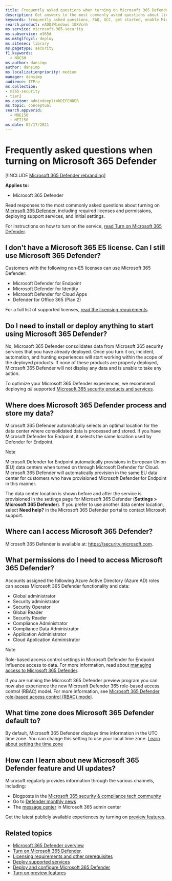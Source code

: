 ```yaml
---
title: Frequently asked questions when turning on Microsoft 365 Defender
description: Get answers to the most commonly asked questions about licensing, permissions, initial settings, and other products and services related to enabling Microsoft 365 Defender
keywords: frequently asked questions, FAQ, GCC, get started, enable Microsoft 365 Defender, Microsoft 365 Defender, M365, security, data location, required permissions, license eligibility, settings page
search.product: eADQiWindows 10XVcnh
ms.service: microsoft-365-security
ms.subservice: m365d
ms.mktglfcycl: deploy
ms.sitesec: library
ms.pagetype: security
f1.keywords: 
  - NOCSH
ms.author: dansimp
author: dansimp
ms.localizationpriority: medium
manager: dansimp
audience: ITPro
ms.collection: 
- m365-security
- tier2
ms.custom: admindeeplinkDEFENDER
ms.topic: conceptual
search.appverid: 
  - MOE150
  - MET150
ms.date: 02/17/2021
---
```


# Frequently asked questions when turning on Microsoft 365 Defender

[!INCLUDE [Microsoft 365 Defender rebranding](../includes/microsoft-defender.md)]


**Applies to:**

- Microsoft 365 Defender

Read responses to the most commonly asked questions about turning on [Microsoft 365 Defender](microsoft-365-defender.md), including required licenses and permissions, deploying support services, and initial settings.

For instructions on how to turn on the service, [read Turn on Microsoft 365 Defender](m365d-enable.md).

## I don't have a Microsoft 365 E5 license. Can I still use Microsoft 365 Defender?

Customers with the following non-E5 licenses can use Microsoft 365 Defender:

- Microsoft Defender for Endpoint
- Microsoft Defender for Identity
- Microsoft Defender for Cloud Apps
- Defender for Office 365 (Plan 2)

For a full list of supported licenses, [read the licensing requirements](prerequisites.md#licensing-requirements).

## Do I need to install or deploy anything to start using Microsoft 365 Defender?

No, Microsoft 365 Defender consolidates data from Microsoft 365 security services that you have already deployed. Once you turn it on, incident, automation, and hunting experiences will start working within the scope of the deployed products. If none of these products are properly deployed, Microsoft 365 Defender will not display any data and is unable to take any action.

To optimize your Microsoft 365 Defender experiences, we recommend deploying *all* supported [Microsoft 365 security products and services](deploy-supported-services.md).

## Where does Microsoft 365 Defender process and store my data?

Microsoft 365 Defender automatically selects an optimal location for the data center where consolidated data is processed and stored. If you have Microsoft Defender for Endpoint, it selects the same location used by Defender for Endpoint.

> [!NOTE]
> Microsoft Defender for Endpoint automatically provisions in European Union (EU) data centers when turned on through Microsoft Defender for Cloud. Microsoft 365 Defender will automatically provision in the same EU data center for customers who have provisioned Microsoft Defender for Endpoint in this manner.

The data center location is shown before and after the service is provisioned in the settings page for Microsoft 365 Defender (**Settings > Microsoft 365 Defender**). If you prefer to use another data center location, select **Need help?** in the Microsoft 365 Defender portal to contact Microsoft support.

## Where can I access Microsoft 365 Defender?

Microsoft 365 Defender is available at: <a href="https://go.microsoft.com/fwlink/p/?linkid=2077139" target="_blank"><https://security.microsoft.com></a>.

## What permissions do I need to access Microsoft 365 Defender?

Accounts assigned the following Azure Active Directory (Azure AD) roles can access Microsoft 365 Defender functionality and data:

- Global administrator
- Security administrator
- Security Operator
- Global Reader
- Security Reader
- Compliance Administrator
- Compliance Data Administrator
- Application Administrator
- Cloud Application Administrator

> [!NOTE]
> Role-based access control settings in Microsoft Defender for Endpoint influence access to data. For more information, read about [managing access to Microsoft 365 Defender](m365d-permissions.md).
>
> If you are running the Microsoft 365 Defender preview program you can now also experience the new Microsoft Defender 365 role-based access control (RBAC) model. For more information, see [Microsoft 365 Defender role-based access control (RBAC) model](./manage-rbac.md).

## What time zone does Microsoft 365 Defender default to?

By default, Microsoft 365 Defender displays time information in the UTC time zone. You can change this setting to use your local time zone. [Learn about setting the time zone](m365d-time-zone.md)

## How can I learn about new Microsoft 365 Defender feature and UI updates?

Microsoft regularly provides information through the various channels, including:

- Blogposts in the [Microsoft 365 security & compliance tech community](https://techcommunity.microsoft.com/t5/microsoft-365-defender-blog/bg-p/MicrosoftThreatProtectionBlog)
- Go to [Defender monthly news](https://aka.ms/defendernews)
- The [message center](../../admin/manage/message-center.md) in Microsoft 365 admin center


Get the latest publicly available experiences by turning on [preview features](preview.md).

## Related topics

- [Microsoft 365 Defender overview](microsoft-365-defender.md)
- [Turn on Microsoft 365 Defender](m365d-enable.md).
- [Licensing requirements and other prerequisites](prerequisites.md)
- [Deploy supported services](deploy-supported-services.md)
- [Deploy and configure Microsoft 365 Defender](deploy-configure-m365-defender.md)
- [Turn on preview features](preview.md)
